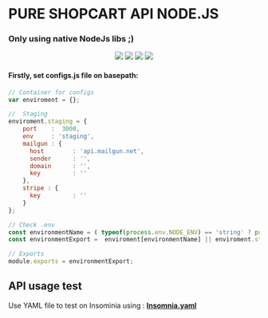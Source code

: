 <h1>PURE SHOPCART API NODE.JS</h1>
<h3>Only using native NodeJs libs ;)</h3>

<div align="center" style="text-align:center;">
    <img src="https://img.shields.io/node/v/passport"/> 
    <img src="https://img.shields.io/github/issues/olavomello/pure-node-api?style=flat"/> <img src="https://img.shields.io/github/stars/olavomello/pure-node-api?style=flat"/> <img src="https://img.shields.io/github/issues/olavomello/pure-node-api?style=flat"/> 
</div>

<h4>Firstly, set configs.js file on basepath:</h4>

```Javascript
// Container for configs
var enviroment = {};

//  Staging
enviroment.staging = {
    port    :  3000,
    env     : 'staging',
    mailgun : {
      host        : 'api.mailgun.net',
      sender      : '',
      domain      : '',
      key         : ''
    },
    stripe : {
      key         : ''
    }    
};

// Check .env
const environmentName = ( typeof(process.env.NODE_ENV) == 'string' ? process.env.NODE_ENV.toLowerCase() : '' );
const environmentExport =  enviroment[environmentName] || enviroment.staging;

// Exports
module.exports = environmentExport;
```

<h2>API usage test</h2>
<p>Use YAML file to test on Insominia using : <b><a target="_blank" href="https://github.com/olavomello/pure-node-api/blob/master/Insomnia.yaml">Insomnia.yaml</a></b></p>